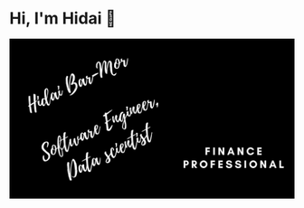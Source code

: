 # Hi, I'm Hidai 👋

<img src="https://github.com/hidai25/hidai25/blob/main/Hidai%20Bar-Mor.png" alt="banner that says Hidai Bar-Mor - Software Engineer, Data Scientist, Finance Professional">
<!--
**hidai25/hidai25** is a ✨ _special_ ✨ repository because its `README.md` (this file) appears on your GitHub profile.

Here are some ideas to get you started:

- 🔭 I’m currently working on ...
- 🌱 I’m currently learning ...
- 👯 I’m looking to collaborate on ...
- 🤔 I’m looking for help with ...
- 💬 Ask me about ...
- 📫 How to reach me: ...
- 😄 Pronouns: ...
- ⚡ Fun fact: ...
-->
